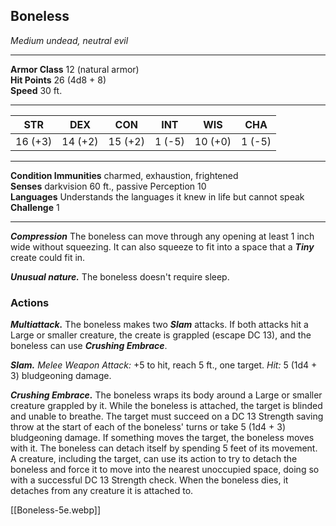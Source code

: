 <div class="statblock">
<h2>Boneless</h2>
<em>Medium undead, neutral evil</em>
<hr>
<strong>Armor Class</strong> 12 (natural armor)
<br>
<strong>Hit Points</strong> 26 (4d8 + 8)
<br>
<strong>Speed</strong> 30 ft.
<hr>
<table class="ability-table">
  <thead>
    <tr>
      <th>STR</th>
      <th>DEX</th>
      <th>CON</th>
      <th>INT</th>
      <th>WIS</th>
      <th>CHA</th>
    </tr>
  </thead>
  <tbody>
    <tr>
      <td>16 (+3)</td>
      <td>14 (+2)</td>
      <td>15 (+2)</td>
      <td>1 (-5)</td>
      <td>10 (+0)</td>
      <td>1 (-5)</td>
    </tr>
  </tbody>
</table>
<hr>
<strong>Condition Immunities</strong> charmed, exhaustion, frightened<br>
<strong>Senses</strong> darkvision 60 ft., passive Perception 10<br>
<strong>Languages</strong> Understands the languages it knew in life but cannot speak<br>
<strong>Challenge</strong> 1<br>
<hr>
<p><strong><em>Compression</em></strong> The boneless can move through any opening at least 1 inch wide without squeezing. It can also squeeze to fit into a space that a <strong><em>Tiny</em></strong> create could fit in.</p>
<p><strong><em>Unusual nature.</em></strong> The boneless doesn't require sleep.</p>
<h3>Actions</h3>
<p><strong><em>Multiattack.</em></strong> The boneless makes two <strong><em>Slam</em></strong> attacks. If both attacks hit a Large or smaller creature, the create is grappled (escape DC 13), and the boneless can use <strong><em>Crushing Embrace</em></strong>.</p>
<p><strong><em>Slam.</em></strong> <em>Melee Weapon Attack:</em> +5 to hit, reach 5 ft., one target. <em>Hit:</em> 5 (1d4 + 3) bludgeoning damage.</p>
<p><strong><em>Crushing Embrace.</em></strong> The boneless wraps its body around a  Large or smaller creature grappled by it. While the boneless is attached, the target is blinded and unable to breathe. The target must succeed on a DC 13 Strength saving throw at the start of each of the boneless' turns or take 5 (1d4 + 3) bludgeoning damage. If something moves the target, the boneless moves with it. The boneless can detach itself by spending 5 feet of its movement. A creature, including the target, can use its action to try to detach the boneless and force it to move into the nearest unoccupied space, doing so with a successful DC 13 Strength check. When the boneless dies, it detaches from any creature it is attached to.</p>
</div>

[[Boneless-5e.webp]]